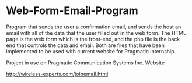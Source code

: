 # Web-Form-Email-Program
Program that sends the user a confirmation email, and sends the host an email with all of the data that the user filled out in the web form. The HTML page is the web form which is the front-end, and the php file is the back end that controls the data and email. Both are files that have been implemented to be used with current website for Pragmatic internship.

Project in use on Pragmatic Communication Systems Inc. Website

http://wireless-experts.com/joinemail.html
